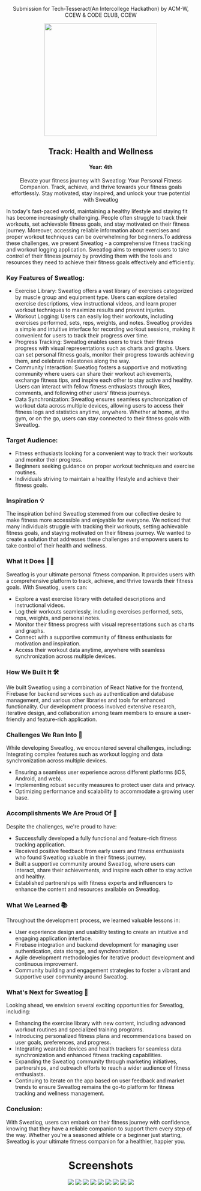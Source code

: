 <div align='center'>
  <p>Submission for Tech-Tesseract(An Intercollege Hackathon) by ACM-W, CCEW & CODE CLUB, CCEW</p>
  <img src = "https://github.com/vaishnavi-3969/Tech-Tesseract/assets/80088403/96f423aa-5b27-449f-8bb5-a35699909871" width="300px"/>  
  <h2>Track: Health and Wellness</h2>
  <h4>Year: 4th</h4>
  <p>Elevate your fitness journey with Sweatlog: Your Personal Fitness Companion. Track, achieve, and thrive towards your fitness goals effortlessly. Stay motivated, stay inspired, and unlock your true potential with Sweatlog</p>
  <div align='left'>
<p>
  In today's fast-paced world, maintaining a healthy lifestyle and staying fit has become increasingly challenging. People often struggle to track their workouts, set achievable fitness goals, and stay motivated on their fitness journey. Moreover, accessing reliable information about exercises and proper workout techniques can be overwhelming for beginners.To address these challenges, we present Sweatlog - a comprehensive fitness tracking and workout logging application. Sweatlog aims to empower users to take control of their fitness journey by providing them with the tools and resources they need to achieve their fitness goals effectively and efficiently.
</p>
<h3>Key Features of Sweatlog:</h3>
    <ul>
      <li>
              Exercise Library: Sweatlog offers a vast library of exercises categorized by muscle group and equipment type. Users can explore detailed exercise descriptions, view instructional videos, and learn proper workout techniques to maximize results and prevent injuries.
      </li>
      <li>
          Workout Logging: Users can easily log their workouts, including exercises performed, sets, reps, weights, and notes. Sweatlog provides a simple and intuitive interface for recording workout sessions, making it convenient for users to track their progress over time.
</li>
      <li>
            Progress Tracking: Sweatlog enables users to track their fitness progress with visual representations such as charts and graphs. Users can set personal fitness goals, monitor their progress towards achieving them, and celebrate milestones along the way.
      </li>
      <li>
            Community Interaction: Sweatlog fosters a supportive and motivating community where users can share their workout achievements, exchange fitness tips, and inspire each other to stay active and healthy. Users can interact with fellow fitness enthusiasts through likes, comments, and following other users' fitness journeys.
      </li>
      <li>
            Data Synchronization: Sweatlog ensures seamless synchronization of workout data across multiple devices, allowing users to access their fitness logs and statistics anytime, anywhere. Whether at home, at the gym, or on the go, users can stay connected to their fitness goals with Sweatlog.
      </li>
    </ul>
<h3>Target Audience:</h3>
<ul>
  <li>Fitness enthusiasts looking for a convenient way to track their workouts and monitor their progress.</li>
  <li>Beginners seeking guidance on proper workout techniques and exercise routines.</li>
  <li>Individuals striving to maintain a healthy lifestyle and achieve their fitness goals.</li>
</ul>


<h3>  Inspiration 💡</h3>
The inspiration behind Sweatlog stemmed from our collective desire to make fitness more accessible and enjoyable for everyone. We noticed that many individuals struggle with tracking their workouts, setting achievable fitness goals, and staying motivated on their fitness journey. We wanted to create a solution that addresses these challenges and empowers users to take control of their health and wellness.

<h3>What It Does 🏋️‍♂️</h3>
Sweatlog is your ultimate personal fitness companion. It provides users with a comprehensive platform to track, achieve, and thrive towards their fitness goals. With Sweatlog, users can:
<ul>
<li>  Explore a vast exercise library with detailed descriptions and instructional videos.</li>
<li>  Log their workouts seamlessly, including exercises performed, sets, reps, weights, and personal notes.</li>
<li>Monitor their fitness progress with visual representations such as charts and graphs.</li>
<li>Connect with a supportive community of fitness enthusiasts for motivation and inspiration.</li>
<li>Access their workout data anytime, anywhere with seamless synchronization across multiple devices.</li>
</ul>

<h3>How We Built It 🛠️</h3>
We built Sweatlog using a combination of React Native for the frontend, Firebase for backend services such as authentication and database management, and various other libraries and tools for enhanced functionality. Our development process involved extensive research, iterative design, and collaboration among team members to ensure a user-friendly and feature-rich application.

<h3>Challenges We Ran Into 🤔</h3>
While developing Sweatlog, we encountered several challenges, including:
Integrating complex features such as workout logging and data synchronization across multiple devices.
<ul>
  <li>Ensuring a seamless user experience across different platforms (iOS, Android, and web).</li>
  <li>Implementing robust security measures to protect user data and privacy.</li>
  <li>Optimizing performance and scalability to accommodate a growing user base.</li>
</ul>

<h3>Accomplishments We Are Proud Of 🎉</h3>
Despite the challenges, we're proud to have:
<ul>
<li>Successfully developed a fully functional and feature-rich fitness tracking application.</li>
<li>Received positive feedback from early users and fitness enthusiasts who found Sweatlog valuable in their fitness journey.</li>
<li>Built a supportive community around Sweatlog, where users can interact, share their achievements, and inspire each other to stay active and healthy.</li>
<li>Established partnerships with fitness experts and influencers to enhance the content and resources available on Sweatlog.</li>
</ul>

<h3>What We Learned 📚</h3>
Throughout the development process, we learned valuable lessons in:
<ul>
<li>User experience design and usability testing to create an intuitive and engaging application interface.</li>
<li>Firebase integration and backend development for managing user authentication, data storage, and synchronization.</li>
<li>Agile development methodologies for iterative product development and continuous improvement.</li>
<li>Community building and engagement strategies to foster a vibrant and supportive user community around Sweatlog.</li>
</ul>

<h3>What's Next for Sweatlog 🔮</h3>
Looking ahead, we envision several exciting opportunities for Sweatlog, including:
<ul>
<li>Enhancing the exercise library with new content, including advanced workout routines and specialized training programs.</li>
<li>Introducing personalized fitness plans and recommendations based on user goals, preferences, and progress.</li>
<li>Integrating wearable devices and health trackers for seamless data synchronization and enhanced fitness tracking capabilities.</li>
<li>Expanding the Sweatlog community through marketing initiatives, partnerships, and outreach efforts to reach a wider audience of fitness enthusiasts.</li>
<li>Continuing to iterate on the app based on user feedback and market trends to ensure Sweatlog remains the go-to platform for fitness tracking and wellness management.</li>
</ul>

<h3>Conclusion:</h3>
<p>
  With Sweatlog, users can embark on their fitness journey with confidence, knowing that they have a reliable companion to support them every step of the way. Whether you're a seasoned athlete or a beginner just starting, Sweatlog is your ultimate fitness companion for a healthier, happier you.
</p>
  </div>
<h1>Screenshots</h1>
<img src = "https://github.com/vaishnavi-3969/Tech-Tesseract-SweatLog/assets/80088403/5bd0a3f6-c86d-4754-99ea-04c728c2d8e6"/>
<img src = "https://github.com/vaishnavi-3969/Tech-Tesseract-SweatLog/assets/80088403/31fdf00d-a1de-4135-891f-99d893f83a49"/>
<img src = "https://github.com/vaishnavi-3969/Tech-Tesseract-SweatLog/assets/80088403/6da1fec7-641d-4ef9-9529-28be1c3ebdb6"/>
<img src = "https://github.com/vaishnavi-3969/Tech-Tesseract-SweatLog/assets/80088403/9765e023-5ea2-45e0-9278-9117e8ecbcf4"/>
<img src = "https://github.com/vaishnavi-3969/Tech-Tesseract-SweatLog/assets/80088403/f1776df7-0673-4194-a6bd-29e5c611d757"/>
<img src = "https://github.com/vaishnavi-3969/Tech-Tesseract-SweatLog/assets/80088403/ff45bfd0-7a89-4d46-83e0-92b61fb9dd71"/>
<img src = "https://github.com/vaishnavi-3969/Tech-Tesseract-SweatLog/assets/80088403/9a9208f8-1774-4033-974d-4c02f0cc7371"/>
<img src = "https://github.com/vaishnavi-3969/Tech-Tesseract-SweatLog/assets/80088403/3325681c-3dcf-4b9e-b8a8-5cad4f0c1c0e"/>
<img src = "https://github.com/vaishnavi-3969/Tech-Tesseract-SweatLog/assets/80088403/28c8c2aa-9a2e-439e-bc83-c4ed77bb930f"/>



</div>
